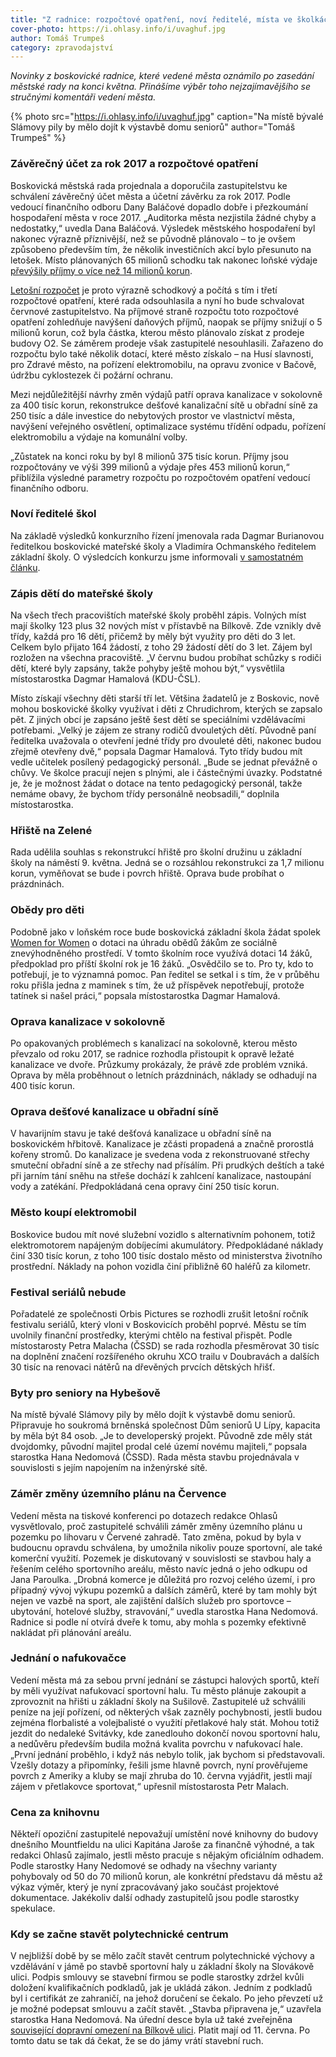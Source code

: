 ```yaml
---
title: "Z radnice: rozpočtové opatření, noví ředitelé, místa ve školkách"
cover-photo: https://i.ohlasy.info/i/uvaghuf.jpg
author: Tomáš Trumpeš
category: zpravodajství
---
```


*Novinky z boskovické radnice, které vedené města oznámilo po zasedání městské rady na konci května. Přinášíme výběr toho nejzajímavějšího se stručnými komentáři vedení města.*

{% photo src="https://i.ohlasy.info/i/uvaghuf.jpg" caption="Na místě bývalé Slámovy pily by mělo dojít k výstavbě domu seniorů" author="Tomáš Trumpeš" %}

### Závěrečný účet za rok 2017 a rozpočtové opatření

Boskovická městská rada projednala a doporučila zastupitelstvu ke schválení závěrečný účet města a účetní závěrku za rok 2017. Podle vedoucí finančního odboru Dany Baláčové dopadlo dobře i přezkoumání hospodaření města v roce 2017. „Auditorka města nezjistila žádné chyby a nedostatky,“ uvedla Dana Baláčová. Výsledek městského hospodaření byl nakonec výrazně příznivější, než se původně plánovalo – to je ovšem způsobeno především tím, že několik investičních akcí bylo přesunuto na letošek. Místo plánovaných 65 milionů schodku tak nakonec loňské výdaje [převýšily příjmy o více než 14 milionů korun](http://monitor.statnipokladna.cz/2017/obce/detail/00279978).

[Letošní rozpočet](http://www.ohlasy.info/clanky/2017/11/rozpocet.html) je proto výrazně schodkový a počítá s tím i třetí rozpočtové opatření, které rada odsouhlasila a nyní ho bude schvalovat červnové zastupitelstvo. Na příjmové straně rozpočtu toto rozpočtové opatření zohledňuje navýšení daňových příjmů, naopak se příjmy snižují o 5 milionů korun, což byla částka, kterou město plánovalo získat z prodeje budovy O2. Se záměrem prodeje však zastupitelé nesouhlasili. Zařazeno do rozpočtu bylo také několik dotací, které město získalo – na Husí slavnosti, pro Zdravé město, na pořízení elektromobilu, na opravu zvonice v Bačově, údržbu cyklostezek či požární ochranu.

Mezi nejdůležitější návrhy změn výdajů patří oprava kanalizace v sokolovně za 400 tisíc korun, rekonstrukce dešťové kanalizační sítě u obřadní síně za 250 tisíc a dále investice do nebytových prostor ve vlastnictví města, navýšení veřejného osvětlení, optimalizace systému třídění odpadu, pořízení elektromobilu a výdaje na komunální volby.

„Zůstatek na konci roku by byl 8 milionů 375 tisíc korun. Příjmy jsou rozpočtovány ve výši 399 milionů a výdaje přes 453 milionů korun,“ přiblížila výsledné parametry rozpočtu po rozpočtovém opatření vedoucí finančního odboru.

### Noví ředitelé škol

Na základě výsledků konkurzního řízení jmenovala rada Dagmar Burianovou ředitelkou boskovické mateřské školy a Vladimíra Ochmanského ředitelem základní školy. O výsledcích konkurzu jsme informovali [v samostatném článku](http://www.ohlasy.info/clanky/2018/05/reditele-skol.html).

### Zápis dětí do mateřské školy

Na všech třech pracovištích mateřské školy proběhl zápis. Volných míst mají školky 123 plus 32 nových míst v přístavbě na Bílkově. Zde vznikly dvě třídy, každá pro 16 dětí, přičemž by měly být využity pro děti do 3 let. Celkem bylo přijato 164 žádostí, z toho 29 žádostí dětí do 3 let. Zájem byl rozložen na všechna pracoviště. „V červnu budou probíhat schůzky s rodiči dětí, které byly zapsány, takže pohyby ještě mohou být,“ vysvětlila místostarostka Dagmar Hamalová (KDU-ČSL).

Místo získají všechny děti starší tří let. Většina žadatelů je z Boskovic, nově mohou boskovické školky využívat i děti z Chrudichrom, kterých se zapsalo pět. Z jiných obcí je zapsáno ještě šest dětí se speciálními vzdělávacími potřebami. „Velký je zájem ze strany rodičů dvouletých dětí. Původně paní ředitelka uvažovala o otevření jedné třídy pro dvouleté děti, nakonec budou zřejmě otevřeny dvě,“ popsala Dagmar Hamalová. Tyto třídy budou mít vedle učitelek posílený pedagogický personál. „Bude se jednat převážně o chůvy. Ve školce pracují nejen s plnými, ale i částečnými úvazky. Podstatné je, že je možnost žádat o dotace na tento pedagogický personál, takže nemáme obavy, že bychom třídy personálně neobsadili,“ doplnila místostarostka.

### Hřiště na Zelené

Rada udělila souhlas s rekonstrukcí hřiště pro školní družinu u základní školy na náměstí 9. května. Jedná se o rozsáhlou rekonstrukci za 1,7 milionu korun, vyměňovat se bude i povrch hřiště. Oprava bude probíhat o prázdninách.

### Obědy pro děti

Podobně jako v loňském roce bude boskovická základní škola žádat spolek [Women for Women](http://www.women-for-women.cz) o dotaci na úhradu obědů žákům ze sociálně znevýhodněného prostředí. V tomto školním roce využívá dotaci 14 žáků, předpoklad pro příští školní rok je 16 žáků. „Osvědčilo se to. Pro ty, kdo to potřebují, je to významná pomoc. Pan ředitel se setkal i s tím, že v průběhu roku přišla jedna z maminek s tím, že už příspěvek nepotřebují, protože tatínek si našel práci,“ popsala místostarostka Dagmar Hamalová.

### Oprava kanalizace v sokolovně

Po opakovaných problémech s kanalizací na sokolovně, kterou město převzalo od roku 2017, se radnice rozhodla přistoupit k opravě ležaté kanalizace ve dvoře. Průzkumy prokázaly, že právě zde problém vzniká. Oprava by měla proběhnout o letních prázdninách, náklady se odhadují na 400 tisíc korun.

### Oprava dešťové kanalizace u obřadní síně

V havarijním stavu je také dešťová kanalizace u obřadní síně na boskovickém hřbitově. Kanalizace je zčásti propadená a značně prorostlá kořeny stromů. Do kanalizace je svedena voda z rekonstruované střechy smuteční obřadní síně a ze střechy nad přísálím. Při prudkých deštích a také při jarním tání sněhu na střeše dochází k zahlcení kanalizace, nastoupání vody a zatékání. Předpokládaná cena opravy činí 250 tisíc korun.

### Město koupí elektromobil

Boskovice budou mít nové služební vozidlo s alternativním pohonem, totiž elektromotorem napájeným dobíjecími akumulátory. Předpokládané náklady činí 330 tisíc korun, z toho 100 tisíc dostalo město od ministerstva životního prostřední. Náklady na pohon vozidla činí přibližně 60 haléřů za kilometr.

### Festival seriálů nebude

Pořadatelé ze společnosti Orbis Pictures se rozhodli zrušit letošní ročník festivalu seriálů, který vloni v Boskovicích proběhl poprvé. Městu se tím uvolnily finanční prostředky, kterými chtělo na festival přispět. Podle místostarosty Petra Malacha (ČSSD) se rada rozhodla přesměrovat 30 tisíc na doplnění značení rozšířeného okruhu XCO trailu v Doubravách a dalších 30 tisíc na renovaci nátěrů na dřevěných prvcích dětských hřišť.

### Byty pro seniory na Hybešově

Na místě bývalé Slámovy pily by mělo dojít k výstavbě domu seniorů. Připravuje ho soukromá brněnská společnost Dům seniorů U Lípy, kapacita by měla být 84 osob. „Je to developerský projekt. Původně zde měly stát dvojdomky, původní majitel prodal celé území novému majiteli,“ popsala starostka Hana Nedomová (ČSSD). Rada města stavbu projednávala v souvislosti s jejím napojením na inženýrské sítě.

### Záměr změny územního plánu na Července

Vedení města na tiskové konferenci po dotazech redakce Ohlasů vysvětlovalo, proč zastupitelé schválili záměr změny územního plánu u pozemku po lihovaru v Červené zahradě. Tato změna, pokud by byla v budoucnu opravdu schválena, by umožnila nikoliv pouze sportovní, ale také komerční využití. Pozemek je diskutovaný v souvislosti se stavbou haly a řešením celého sportovního areálu, město navíc jedná o jeho odkupu od Jana Paroulka. „Drobná komerce je důležitá pro rozvoj celého území, i pro případný vývoj výkupu pozemků a dalších záměrů, které by tam mohly být nejen ve vazbě na sport, ale zajištění dalších služeb pro sportovce – ubytování, hotelové služby, stravování,“ uvedla starostka Hana Nedomová. Radnice si podle ní otvírá dveře k tomu, aby mohla s pozemky efektivně nakládat při plánování areálu.

### Jednání o nafukovačce

Vedení města má za sebou první jednání se zástupci halových sportů, kteří by měli využívat nafukovací sportovní halu. Tu město plánuje zakoupit a zprovoznit na hřišti u základní školy na Sušilově. Zastupitelé už schválili peníze na její pořízení, od některých však zazněly pochybnosti, jestli budou zejména florbalisté a volejbalisté o využití přetlakové haly stát. Mohou totiž jezdit do nedaleké Svitávky, kde zanedlouho dokončí novou sportovní halu, a nedůvěru především budila možná kvalita povrchu v nafukovací hale. „První jednání proběhlo, i když nás nebylo tolik, jak bychom si představovali. Vzešly dotazy a připomínky, řešili jsme hlavně povrch, nyní prověřujeme povrch z Ameriky a kluby se mají zhruba do 10. června vyjádřit, jestli mají zájem v přetlakovce sportovat,“ upřesnil místostarosta Petr Malach.

### Cena za knihovnu

Někteří opoziční zastupitelé nepovažují umístění nové knihovny do budovy dnešního Mountfieldu na ulici Kapitána Jaroše za finančně výhodné, a tak redakci Ohlasů zajímalo, jestli město pracuje s nějakým oficiálním odhadem. Podle starostky Hany Nedomové se odhady na všechny varianty pohybovaly od 50 do 70 milionů korun, ale konkrétní představu dá městu až výkaz výměr, který je nyní zpracovávaný jako součást projektové dokumentace. Jakékoliv další odhady zastupitelů jsou podle starostky spekulace.

### Kdy se začne stavět polytechnické centrum

V nejbližší době by se mělo začít stavět centrum polytechnické výchovy a vzdělávání v jámě po stavbě sportovní haly u základní školy na Slovákově ulici. Podpis smlouvy se stavební firmou se podle starostky zdržel kvůli doložení kvalifikačních podkladů, jak je ukládá zákon. Jedním z podkladů byl i certifikát ze zahraničí, na jehož doručení se čekalo. Po jeho převzetí už je možné podepsat smlouvu a začít stavět. „Stavba připravena je,“ uzavřela starostka Hana Nedomová. Na úřední desce byla už také zveřejněna [související dopravní omezení na Bílkově ulici](http://data.ohlasy.info/2018/bilkova-omezeni.pdf). Platit mají od 11. června. Po tomto datu se tak dá čekat, že se do jámy vrátí stavební ruch.
